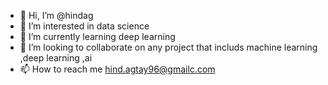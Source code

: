 - 👋 Hi, I’m @hindag
- 👀 I’m interested in data science
- 🌱 I’m currently learning deep learning
- 💞️ I’m looking to collaborate on any project that includs machine learning ,deep learning ,ai 
- 📫 How to reach me hind.agtay96@gmailc.com

<!---
hindag/hindag is a ✨ special ✨ repository because its `README.md` (this file) appears on your GitHub profile.
You can click the Preview link to take a look at your changes.
--->
